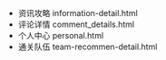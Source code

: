 * 资讯攻略 information-detail.html
* 评论详情 comment_details.html
* 个人中心 personal.html
* 通关队伍 team-recommen-detail.html